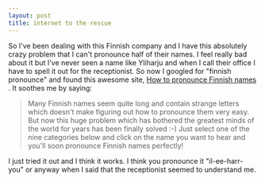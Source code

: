 ```yaml
---
layout: post
title: internet to the rescue 
---
```

<p>So I've been dealing with this Finnish company and I have this absolutely crazy problem that I can't pronounce half of their names. I feel really bad about it but I've never seen a name like Yliharju and when I call their office I have to spell it out for the receptionist. So now I googled for "finnish pronounce" and found this awesome site, <a href="http://www.sci.fi/~kajun/finns/">How to pronounce Finnish names </a>. It soothes me by saying: </p><blockquote>Many Finnish names seem quite long and contain strange letters which doesn't make figuring out how to pronounce them very easy. But now this huge problem which has bothered the greatest minds of the world for years has been finally solved :-) Just select one of the nine categories below and click on the name you want to hear and you'll soon pronounce Finnish names perfectly! </blockquote><p>I just tried it out and I think it works. I think you pronounce it "il-ee-harr-you" or anyway when I said that the receptionist seemed to understand me. </p>
